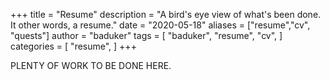 +++
title = "Resume"
description = "A bird's eye view of what's been done. It other words, a resume."
date = "2020-05-18"
aliases = ["resume","cv", "quests"]
author = "baduker"
tags = [
    "baduker",
    "resume",
    "cv",
]
categories = [
    "resume",
]
+++

PLENTY OF WORK TO BE DONE HERE.
